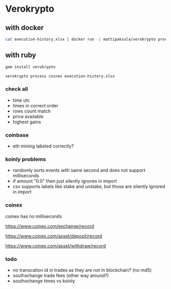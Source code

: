 # Verokrypto

## with docker

```bash
cat execution-history.xlsx | docker run -i mattipaksula/verokrypto process coinex -
```

## with ruby

```bash
gem install verokrypto
```

```bash
verokrypto process coinex execution-history.xlsx
```

### check all

* time utc
* times in correct order
* rows count match
* price available
* highest gains

### coinbase

* eth mining labeled correctly?

### koinly problems

* randomly sorts events with same second and does not support milliseconds
* if amount "0.0" then just silently ignores in import
* csv supports labels like stake and unstake, but those are silently ignored in import

### coinex

coinex has no milliseconds

<https://www.coinex.com/exchange/record>

<https://www.coinex.com/asset/deposit/record>

<https://www.coinex.com/asset/withdraw/record>

### todo

* no transcation id in trades as they are not in blockchain? (no md5)
* southxchange trade fees (other way around?)
* southxchange times vs koinly
